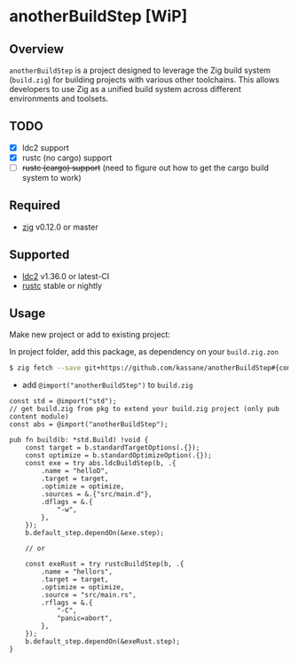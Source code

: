 # anotherBuildStep [WiP]

## Overview

`anotherBuildStep` is a project designed to leverage the Zig build system (`build.zig`) for building projects with various other toolchains. This allows developers to use Zig as a unified build system across different environments and toolsets.

## TODO

- [x] ldc2 support
- [x] rustc (no cargo) support
- [ ] ~~rustc (cargo) support~~ (need to figure out how to get the cargo build system to work)

## Required

- [zig](https://ziglang.org/download) v0.12.0 or master


## Supported

- [ldc2](https://ldc-developers.github.io/) v1.36.0 or latest-CI
- [rustc](https://www.rust-lang.org/tools/install) stable or nightly


## Usage

Make new project or add to existing project:

In project folder, add this package, as dependency on your `build.zig.zon`

```bash
$ zig fetch --save git+https://github.com/kassane/anotherBuildStep#{commit-tag}
```
- add `@import("anotherBuildStep")` to `build.zig`

```zig
const std = @import("std");
// get build.zig from pkg to extend your build.zig project (only pub content module)
const abs = @import("anotherBuildStep"); 

pub fn build(b: *std.Build) !void {
    const target = b.standardTargetOptions(.{});
    const optimize = b.standardOptimizeOption(.{});
    const exe = try abs.ldcBuildStep(b, .{
        .name = "helloD",
        .target = target,
        .optimize = optimize,
        .sources = &.{"src/main.d"},
        .dflags = &.{
            "-w",
        },
    });
    b.default_step.dependOn(&exe.step);

    // or

    const exeRust = try rustcBuildStep(b, .{
        .name = "hellors",
        .target = target,
        .optimize = optimize,
        .source = "src/main.rs",
        .rflags = &.{
            "-C",
            "panic=abort",
        },
    });
    b.default_step.dependOn(&exeRust.step);
}
```